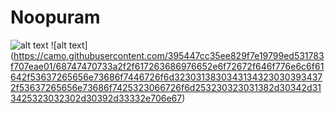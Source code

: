 # Noopuram

![alt text](
https://camo.githubusercontent.com/cf57bc77d5ab3f59a3d5bf285d5d949c31e5e564/68747470733a2f2f617263686976652e6f72672f646f776e6c6f61642f53637265656e73686f7446726f6d32303138303431343230303934372f53637265656e73686f7425323066726f6d253230323031382d30342d313425323032302d30392d32352e706e67) 
![alt text] (https://camo.githubusercontent.com/395447cc35ee829f7e19799ed531783f707eae01/68747470733a2f2f617263686976652e6f72672f646f776e6c6f61642f53637265656e73686f7446726f6d32303138303431343230303934372f53637265656e73686f7425323066726f6d253230323031382d30342d313425323032302d30392d33332e706e67) 
